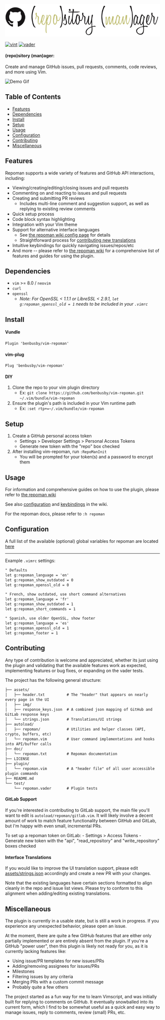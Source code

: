 ![Repoman Banner](assets/img/repoman-banner.png)

[![vint](https://github.com/benbusby/vim-repoman/workflows/vint/badge.svg)](https://github.com/benbusby/vim-repoman/actions?query=workflow%3Avint)
[![vader](https://github.com/benbusby/vim-repoman/workflows/vader/badge.svg)](https://github.com/benbusby/vim-repoman/actions?query=workflow%3Avader)

#### (repo)sitory (man)ager:

Create and manage GitHub issues, pull requests, comments, code reviews, and more using Vim.

![Demo Gif](assets/img/repoman.gif)

## Table of Contents
- [Features](#features)
- [Dependencies](#dependencies)
- [Install](#install)
- [Setup](#setup)
- [Usage](#usage)
- [Configuration](#configuration)
- [Contributing](#contributing)
- [Miscellaneous](#miscellaneous)

## Features
Repoman supports a wide variety of features and GitHub API interactions, including:

- Viewing/creating/editing/closing issues and pull requests
- Commenting on and reacting to issues and pull requests
- Creating and submitting PR reviews
    - Includes multi-line comment and suggestion support, as well as replying to existing review comments
- Quick setup process
- Code block syntax highlighting
- Integration with your Vim theme
- Support for alternative interface languages
    - See [the repoman wiki config page](https://github.com/benbusby/vim-repoman/wiki/Configuration#appearanceui) for details
    - Straightforward process for [contributing new translations](#interface-translations)
- Intuitive keybindings for quickly navigating issues/repos/etc
- And more -- please refer to [the repoman wiki](https://github.com/benbusby/vim-repoman/wiki) for a comprehensive list of features and guides for using the plugin.

## Dependencies
- `vim` >= 8.0 / `neovim`
- `curl`
- `openssl`
  - *Note: For OpenSSL < 1.1.1 or LibreSSL < 2.9.1, `let g:repoman_openssl_old = 1` needs to be included in your `.vimrc`*

## Install
#### Vundle
`Plugin 'benbusby/vim-repoman'`
#### vim-plug
`Plug 'benbusby/vim-repoman'`
#### DIY
  1. Clone the repo to your vim plugin directory
      - Ex: `git clone https://github.com/benbusby/vim-repoman.git ~/.vim/bundle/vim-repoman`
  2. Ensure the plugin's path is included in your Vim runtime path
      - Ex: `:set rtp+=~/.vim/bundle/vim-repoman`

## Setup
1. Create a GitHub personal access token
    - Settings > Developer Settings > Personal Access Tokens
    - Generate new token with the "repo" box checked
2. After installing vim-repoman, run `:RepoManInit`
    - You will be prompted for your token(s) and a password to encrypt them

## Usage

For information and comprehensive guides on how to use the plugin, please refer to [the repoman wiki](https://github.com/benbusby/vim-repoman/wiki)

See also [configuration](https://github.com/benbusby/vim-repoman/wiki/Configuration) and [keybindings](https://github.com/benbusby/vim-repoman/wiki/Keybindings) in the wiki.

For the repoman docs, please refer to `:h repoman`

## Configuration

A full list of the available (optional) global variables for repoman are located [here](https://github.com/benbusby/vim-repoman/wiki/Configuration)

<hr>
  
Example `.vimrc` settings:
```vim
" Defaults
let g:repoman_language = 'en'
let g:repoman_show_outdated = 0
let g:repoman_openssl_old = 0
```

```vim
" French, show outdated, use short command alternatives
let g:repoman_language = 'fr'
let g:repoman_show_outdated = 1
let g:repoman_short_commands = 1
```

```vim
" Spanish, use older OpenSSL, show footer
let g:repoman_language = 'es'
let g:repoman_openssl_old = 1
let g:repoman_footer = 1
```

## Contributing

Any type of contribution is welcome and appreciated, whether its just using the plugin and validating that the available features work as expected, implementing features or bug fixes, or expanding on the vader tests.

The project has the following general structure:

```
├── assets/
│   ├── header.txt          # The "header" that appears on nearly every page in the UI 
│   ├── img/
│   ├── response_keys.json  # A combined json mapping of GitHub and GitLab response keys
│   └── strings.json        # Translations/UI strings
├── autoload/
│   ├── repoman/            # Utilities and helper classes (API, crypto, buffers, etc)
│   └── repoman.vim         # User command implementations and hooks into API/buffer calls
├── doc/
│   └── repoman.txt         # Repoman documentation
├── LICENSE
├── plugin/
│   └── repoman.vim         # A "header file" of all user accessible plugin commands
├── README.md
└── test/
    └── repoman.vader       # Plugin tests
```

#### GitLab Support
If you're interested in contributing to GitLab support, the main file you'll want to edit is `autoload/repoman/gitlab.vim`. It will likely involve a decent amount of work to match feature functionality between GitHub and GitLab, but I'm happy with even small, incremental PRs.

To set up a repoman token on GitLab:
    - Settings > Access Tokens
    - Generate new token with the "api", "read_repository" and "write_repository" boxes checked

#### Interface Translations
If you would like to improve the UI translation support, please edit [assets/strings.json](assets/strings.json) accordingly and create a new PR with your changes.

Note that the existing languages have certain sections formatted to align cleanly in the repo and issue list views. Please try to conform to this alignment when adding/editing existing translations.

## Miscellaneous

The plugin is currently in a usable state, but is still a work in progress. If you experience any unexpected behavior, please open an issue.

At the moment, there are quite a few GitHub features that are either only partially implemented or are entirely absent from the plugin. If you're a GitHub "power user", then this plugin is likely not ready for you, as it is currently lacking features like:

- Using issue/PR templates for new issues/PRs
- Adding/removing assignees for issues/PRs
- Milestones
- Filtering issues by any criteria
- Merging PRs with a custom commit message
- Probably quite a few others

The project started as a fun way for me to learn Vimscript, and was initially built for replying to comments on GitHub. It eventually snowballed into its current form, which I find to be somewhat useful as a quick and easy way to manage issues, reply to comments, review (small) PRs, etc.
